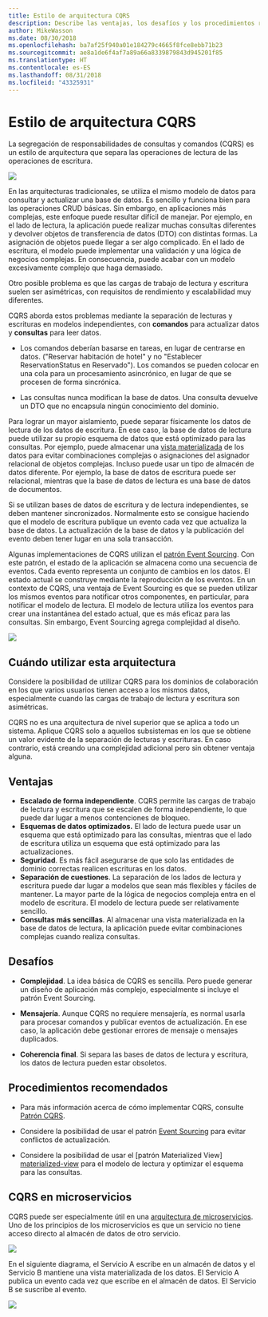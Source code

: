 ```yaml
---
title: Estilo de arquitectura CQRS
description: Describe las ventajas, los desafíos y los procedimientos recomendados para las arquitecturas CQRS.
author: MikeWasson
ms.date: 08/30/2018
ms.openlocfilehash: ba7af25f940a01e184279c4665f8fce8ebb71b23
ms.sourcegitcommit: ae8a1de6f4af7a89a66a8339879843d945201f85
ms.translationtype: HT
ms.contentlocale: es-ES
ms.lasthandoff: 08/31/2018
ms.locfileid: "43325931"
---
```

# <a name="cqrs-architecture-style"></a>Estilo de arquitectura CQRS

La segregación de responsabilidades de consultas y comandos (CQRS) es un estilo de arquitectura que separa las operaciones de lectura de las operaciones de escritura. 

![](./images/cqrs-logical.svg)

En las arquitecturas tradicionales, se utiliza el mismo modelo de datos para consultar y actualizar una base de datos. Es sencillo y funciona bien para las operaciones CRUD básicas. Sin embargo, en aplicaciones más complejas, este enfoque puede resultar difícil de manejar. Por ejemplo, en el lado de lectura, la aplicación puede realizar muchas consultas diferentes y devolver objetos de transferencia de datos (DTO) con distintas formas. La asignación de objetos puede llegar a ser algo complicado. En el lado de escritura, el modelo puede implementar una validación y una lógica de negocios complejas. En consecuencia, puede acabar con un modelo excesivamente complejo que haga demasiado.

Otro posible problema es que las cargas de trabajo de lectura y escritura suelen ser asimétricas, con requisitos de rendimiento y escalabilidad muy diferentes. 

CQRS aborda estos problemas mediante la separación de lecturas y escrituras en modelos independientes, con **comandos** para actualizar datos y **consultas** para leer datos.

- Los comandos deberían basarse en tareas, en lugar de centrarse en datos. ("Reservar habitación de hotel" y no "Establecer ReservationStatus en Reservado"). Los comandos se pueden colocar en una cola para un procesamiento asincrónico, en lugar de que se procesen de forma sincrónica.

- Las consultas nunca modifican la base de datos. Una consulta devuelve un DTO que no encapsula ningún conocimiento del dominio.

Para lograr un mayor aislamiento, puede separar físicamente los datos de lectura de los datos de escritura. En ese caso, la base de datos de lectura puede utilizar su propio esquema de datos que está optimizado para las consultas. Por ejemplo, puede almacenar una [vista materializada][materialized-view] de los datos para evitar combinaciones complejas o asignaciones del asignador relacional de objetos complejas. Incluso puede usar un tipo de almacén de datos diferente. Por ejemplo, la base de datos de escritura puede ser relacional, mientras que la base de datos de lectura es una base de datos de documentos.

Si se utilizan bases de datos de escritura y de lectura independientes, se deben mantener sincronizados. Normalmente esto se consigue haciendo que el modelo de escritura publique un evento cada vez que actualiza la base de datos. La actualización de la base de datos y la publicación del evento deben tener lugar en una sola transacción. 

Algunas implementaciones de CQRS utilizan el [patrón Event Sourcing][event-sourcing]. Con este patrón, el estado de la aplicación se almacena como una secuencia de eventos. Cada evento representa un conjunto de cambios en los datos. El estado actual se construye mediante la reproducción de los eventos. En un contexto de CQRS, una ventaja de Event Sourcing es que se pueden utilizar los mismos eventos para notificar otros componentes, en particular, para notificar el modelo de lectura. El modelo de lectura utiliza los eventos para crear una instantánea del estado actual, que es más eficaz para las consultas. Sin embargo, Event Sourcing agrega complejidad al diseño.

![](./images/cqrs-events.svg)

## <a name="when-to-use-this-architecture"></a>Cuándo utilizar esta arquitectura

Considere la posibilidad de utilizar CQRS para los dominios de colaboración en los que varios usuarios tienen acceso a los mismos datos, especialmente cuando las cargas de trabajo de lectura y escritura son asimétricas.

CQRS no es una arquitectura de nivel superior que se aplica a todo un sistema. Aplique CQRS solo a aquellos subsistemas en los que se obtiene un valor evidente de la separación de lecturas y escrituras. En caso contrario, está creando una complejidad adicional pero sin obtener ventaja alguna.

## <a name="benefits"></a>Ventajas

- **Escalado de forma independiente**. CQRS permite las cargas de trabajo de lectura y escritura que se escalen de forma independiente, lo que puede dar lugar a menos contenciones de bloqueo.
- **Esquemas de datos optimizados.**  El lado de lectura puede usar un esquema que está optimizado para las consultas, mientras que el lado de escritura utiliza un esquema que está optimizado para las actualizaciones.  
- **Seguridad**. Es más fácil asegurarse de que solo las entidades de dominio correctas realicen escrituras en los datos.
- **Separación de cuestiones**. La separación de los lados de lectura y escritura puede dar lugar a modelos que sean más flexibles y fáciles de mantener. La mayor parte de la lógica de negocios compleja entra en el modelo de escritura. El modelo de lectura puede ser relativamente sencillo.
- **Consultas más sencillas**. Al almacenar una vista materializada en la base de datos de lectura, la aplicación puede evitar combinaciones complejas cuando realiza consultas.

## <a name="challenges"></a>Desafíos

- **Complejidad**. La idea básica de CQRS es sencilla. Pero puede generar un diseño de aplicación más complejo, especialmente si incluye el patrón Event Sourcing.

- **Mensajería**. Aunque CQRS no requiere mensajería, es normal usarla para procesar comandos y publicar eventos de actualización. En ese caso, la aplicación debe gestionar errores de mensaje o mensajes duplicados. 

- **Coherencia final**. Si separa las bases de datos de lectura y escritura, los datos de lectura pueden estar obsoletos. 

## <a name="best-practices"></a>Procedimientos recomendados

- Para más información acerca de cómo implementar CQRS, consulte [Patrón CQRS][cqrs-pattern].

- Considere la posibilidad de usar el patrón [Event Sourcing][event-sourcing] para evitar conflictos de actualización.

- Considere la posibilidad de usar el [patrón Materialized View] [materialized-view] para el modelo de lectura y optimizar el esquema para las consultas.

## <a name="cqrs-in-microservices"></a>CQRS en microservicios

CQRS puede ser especialmente útil en una [arquitectura de microservicios][microservices]. Uno de los principios de los microservicios es que un servicio no tiene acceso directo al almacén de datos de otro servicio.

![](./images/cqrs-microservices-wrong.png)

En el siguiente diagrama, el Servicio A escribe en un almacén de datos y el Servicio B mantiene una vista materializada de los datos. El Servicio A publica un evento cada vez que escribe en el almacén de datos. El Servicio B se suscribe al evento.

![](./images/cqrs-microservices-right.png)


<!-- links -->

[cqrs-pattern]: ../../patterns/cqrs.md
[event-sourcing]: ../../patterns/event-sourcing.md
[materialized-view]: ../../patterns/materialized-view.md
[microservices]: ./microservices.md
